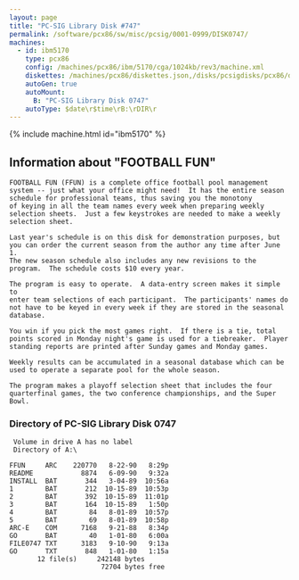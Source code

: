 ```yaml
---
layout: page
title: "PC-SIG Library Disk #747"
permalink: /software/pcx86/sw/misc/pcsig/0001-0999/DISK0747/
machines:
  - id: ibm5170
    type: pcx86
    config: /machines/pcx86/ibm/5170/cga/1024kb/rev3/machine.xml
    diskettes: /machines/pcx86/diskettes.json,/disks/pcsigdisks/pcx86/diskettes.json
    autoGen: true
    autoMount:
      B: "PC-SIG Library Disk 0747"
    autoType: $date\r$time\rB:\rDIR\r
---
```


{% include machine.html id="ibm5170" %}

## Information about "FOOTBALL FUN"

    FOOTBALL FUN (FFUN) is a complete office football pool management
    system -- just what your office might need!  It has the entire season
    schedule for professional teams, thus saving you the monotony
    of keying in all the team names every week when preparing weekly
    selection sheets.  Just a few keystrokes are needed to make a weekly
    selection sheet.
    
    Last year's schedule is on this disk for demonstration purposes, but
    you can order the current season from the author any time after June 1.
    The new season schedule also includes any new revisions to the
    program.  The schedule costs $10 every year.
    
    The program is easy to operate.  A data-entry screen makes it simple to
    enter team selections of each participant.  The participants' names do
    not have to be keyed in every week if they are stored in the seasonal
    database.
    
    You win if you pick the most games right.  If there is a tie, total
    points scored in Monday night's game is used for a tiebreaker.  Player
    standing reports are printed after Sunday games and Monday games.
    
    Weekly results can be accumulated in a seasonal database which can be
    used to operate a separate pool for the whole season.
    
    The program makes a playoff selection sheet that includes the four
    quarterfinal games, the two conference championships, and the Super
    Bowl.

### Directory of PC-SIG Library Disk 0747

     Volume in drive A has no label
     Directory of A:\

    FFUN     ARC    220770   8-22-90   8:29p
    README            8874   6-09-90   9:32a
    INSTALL  BAT       344   3-04-89  10:56a
    1        BAT       212  10-15-89  10:53p
    2        BAT       392  10-15-89  11:01p
    3        BAT       164  10-15-89   1:50p
    4        BAT        84   8-01-89  10:57p
    5        BAT        69   8-01-89  10:58p
    ARC-E    COM      7168   9-21-88   8:34p
    GO       BAT        40   1-01-80   6:00a
    FILE0747 TXT      3183   9-10-90   9:13a
    GO       TXT       848   1-01-80   1:15a
           12 file(s)     242148 bytes
                           72704 bytes free
